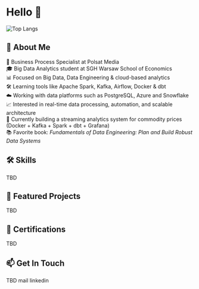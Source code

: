 #  Hello 👋

![Top Langs](https://github-readme-stats.vercel.app/api/top-langs/?username=hubert99x&layout=compact&theme=tokyonight)

## 🌱 About Me
🏢 Business Process Specialist at Polsat Media  
🎓 Big Data Analytics student at SGH Warsaw School of Economics   
📊 Focused on Big Data, Data Engineering & cloud-based analytics    
🛠️ Learning tools like Apache Spark, Kafka, Airflow, Docker & dbt    
☁️ Working with data platforms such as PostgreSQL, Azure and Snowflake    
📈 Interested in real-time data processing, automation, and scalable architecture    
🔬 Currently building a streaming analytics system for commodity prices (Docker + Kafka + Spark + dbt + Grafana)  
📚 Favorite book: *Fundamentals of Data Engineering: Plan and Build Robust Data Systems*


## 🛠️ Skills
TBD


## 🚀 Featured Projects
TBD


## 📜 Certifications
TBD


## 📫 Get In Touch
TBD mail linkedin


